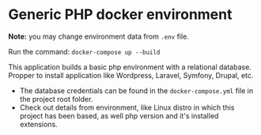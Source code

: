 # Generic PHP docker environment

**Note:** you may change environment data from `.env` file.

Run the command: `docker-compose up --build`

This application builds a basic php environment with a relational database. Propper to install application like Wordpress, Laravel, Symfony, Drupal, etc.

* The database credentials can be found in the `docker-compose.yml` file in the project root folder.
* Check out details from environment, like Linux distro in which this project has been based, as well php version and it's installed extensions.
